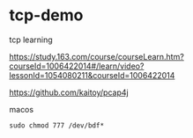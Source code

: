 # tcp-demo
tcp learning


https://study.163.com/course/courseLearn.htm?courseId=1006422014#/learn/video?lessonId=1054080211&courseId=1006422014

https://github.com/kaitoy/pcap4j


macos 

```
sudo chmod 777 /dev/bdf* 

```
